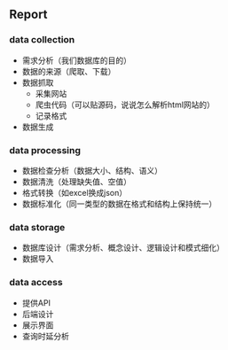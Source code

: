 ## Report

### data collection
  * 需求分析（我们数据库的目的）
  * 数据的来源（爬取、下载）
  * 数据抓取
    * 采集网站
    * 爬虫代码（可以贴源码，说说怎么解析html网站的）
	* 记录格式
  * 数据生成
### data processing
* 数据检查分析（数据大小、结构、语义）
* 数据清洗（处理缺失值、空值）
* 格式转换（如excel换成json）
* 数据标准化（同一类型的数据在格式和结构上保持统一）

### data storage

* 数据库设计（需求分析、概念设计、逻辑设计和模式细化）
* 数据导入

### data access

* 提供API
* 后端设计
* 展示界面
* 查询时延分析
